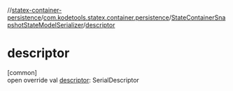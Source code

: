//[statex-container-persistence](../../../index.md)/[com.kodetools.statex.container.persistence](../index.md)/[StateContainerSnapshotStateModelSerializer](index.md)/[descriptor](descriptor.md)

# descriptor

[common]\
open override val [descriptor](descriptor.md): SerialDescriptor

